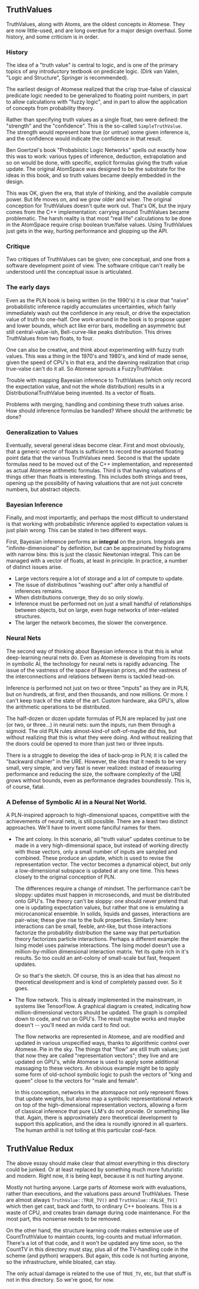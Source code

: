 TruthValues
-----------
TruthValues, along with Atoms, are the oldest concepts in Atomese. They
are now little-used, and are long overdue for a major design overhaul.
Some history, and some criticism is in order.

### History
The idea of a "truth value" is central to logic, and is one of the
primary topics of any introductory textbook on predicate logic.
(Dirk van Valen, "Logic and Structure", Springer is recommended).

The earliest design of Atomese realized that the crisp true-false
of classical predicate logic needed to be generalized to floating
point numbers, in part to allow calculations with "fuzzy logic",
and in part to allow the application of concepts from probability
theory.

Rather than specifying truth values as a single float, two were
defined: the "strength" and the "confidence". This is the so-called
`SimpleTruthValue`. The strength would represent how true (or untrue)
some given inference is, and the confidence would indicate the confidence
in that result.

Ben Goertzel's book "Probabiistic Logic Networks" spells out exactly how
this was to work: various types of inference, deduction, extrapolation
and so on would be done, with specific, explicit formulas giving the
truth value update. The original AtomSpace was designed to be the
substrate for the ideas in this book, and so truth values became deeply
embedded in the design.

This was OK, given the era, that style of thinking, and the available
compute power. But life moves on, and we grow older and wiser. The
original conception for TruthValues doesn't quite work out. That's OK,
but the injury comes from the C++ implementation: carrying around
TruthValues became problematic. The harsh reality is that most "real
life" calculations to be done in the AtomSpace require crisp boolean
true/false values. Using TruthValues just gets in the way, hurting
performance and glopping up the API.

### Critique
Two critiques of TruthValues can be given; one conceptual, and one from
a software development point of view. The software critique can't really
be understood until the conceptual issue is articulated.

### The early days
Even as the PLN book is being written (in the 1990's) it is clear that
"naive" probabilistic inference rapidly accumulates uncertainties, which
fairly immediately wash out the confidence in any result, or drive the
expectation value of truth to one-half. One work-around in the book is
to propose upper and lower bounds, which act like error bars, modelling
an asymmetric but still central-value-ish, Bell-curve-like peaks
distribution. This drives TruthValues from two floats, to four.

One can also be creative, and think about experimenting with fuzzy truth
values. This was a thing in the 1970's and 1980's, and kind of made
sense, given the speed of CPU's in that era, and the dawning realization
that crisp true-valse can't do it all.  So Atomese sprouts a
FuzzyTruthValue.

Trouble with mapping Bayesian inference to TruthValues (which only
record the expectation value, and not the whole distribution) results
in a DistributionalTruthValue being invented. Its a vector of floats.

Problems with merging, handling and combining these truth values arise.
How should inference formulas be handled? Where should the arithmetic be
done?

### Generalization to Values
Eventually, several general ideas become clear. First and most
obviously, that a generic vector of floats is sufficient to record the
assorted floating point data that the various TruthValues need.
Second is that the update formulas need to be moved out of the C++
implementation, and represented as actual Atomese arithmetic formulas.
Third is that having valuations of things other than floats is
interesting. This includes both strings and trees, opening up the
possibility of having valuations that are not just concrete numbers,
but abstract objects.

### Bayesian Inference
Finally, and most importantly, and perhaps the most difficult to
understand is that working with probabilistic inference applied to
expectation values is just plain wrong. This can be stated in two
different ways.

First, Bayesian inference performs an **integral** on the priors.
Integrals are "infinite-dimensional" by definition, but can be
approximated by histograms with narrow bins: this is just the
classic Newtonian integral. This can be managed with a vector of
floats, at least in principle. In practice, a number of distinct
issues arise.

* Large vectors require a lot of storage and a lot of compute to
  update.
* The issue of distributinos "washing out" after only a handful of
  inferences remains.
* When distributions converge, they do so only slowly.
* Inference must be performed not on just a small handful of
  relationships between objects, but on large, even huge networks
  of inter-related structures.
* The larger the network becomes, the slower the convergence.

### Neural Nets
The second way of thinking about Bayesian inference is that this is what
deep-learning neural nets do. Even as Atomese is developing from its
roots in symbolic AI, the technology for neural nets is rapidly
advancing. The issue of the vastness of the space of Bayesian priors,
and the vastness of the interconnections and relations between items is
tackled head-on.

Inference is performed not just on two or three "inputs" as they are in
PLN, but on hundreds, at first, and then thousands, and now millions. Or
more. I can't keep track of the state of the art.  Custom hardware, aka
GPU's, allow the arithmetic operations to be distributed.

The half-dozen or dozen update formulas of PLN are replaced by just one
(or two, or three...) in neural nets: sum the inputs, run them through a
sigmoid. The old PLN rules almost-kind-of soft-of-maybe did this, but
without realizing that this is what they were doing. And without
realizing that the doors could be opened to more than just two or
three inputs.

There is a struggle to develop the idea of back-prop in PLN; it is
called the "backward chainer" in the URE. However, the idea that it
needs to be very small, very simple, and very fast is never realized:
instead of measuring performance and reducing the size, the software
complexity of the URE grows without bounds, even as performance degrades
boundlessly.  This is, of course, fatal.

### A Defense of Symbolic AI in a Neural Net World.
A PLN-inspired approach to high-dimensional spaces, competitive with the
achievements of neural nets, is still possible. There are a least two
distinct approaches. We'll have to invent some fanciful names for them.

* The ant colony. In this scenario, all "truth value" updates continue
  to be made in a very high-dimensional space, but instead of working
  directly with those vectors, only a small number of inputs are sampled
  and combined. These produce an update, which is used to revise the
  representation vector. The vector becomes a dynamical object, but
  only a low-dimensional subspace is updated at any one time.  This
  hews closely to the original conception of PLN.

  The differences require a change of mindset. The performance can't be
  sloppy: updates must happen in microseconds, and must be distributed
  onto GPU's. The theory can't be sloppy: one should never pretend that
  one is updating expectation values, but rather that one is emulating
  a microcanonical ensemble. In solids, liquids and gasses, interactions
  are pair-wise; these give rise to the bulk properties. Similarly here:
  interactions can be small, feeble, ant-like, but those interactions
  factorize the probability distribution the same way that perturbation
  theory factorizes particle interactions.  Perhaps a different example:
  the Ising model uses pairwise interactions. The Ising model doesn't
  use a million-by-million dimensional interaction matrix. Yet its quite
  rich in it's results. So too could an ant-colony of small-scale but
  fast, frequent updates.

  Or so that's the sketch. Of course, this is an idea that has almost no
  theoretical development and is kind of completely passed over. So it
  goes.

* The flow network. This is already implemented in the mainstream, in
  systems like TensorFlow. A graphical diagram is created, indicating
  how million-dimensional vectors should be updated. The graph is compiled
  down to code, and run on GPU's. The result maybe works and maybe
  doesn't -- you'll need an nvida card to find out.

  The flow networks are represented in Atomese, and are modified and
  updated in various unspecified ways, thanks to algorithmic control
  over Atomese. Pie in the sky.  The things that "flow" are still truth
  values; just that now they are called "representation vectors";
  they live and are updated on GPU's, while Atomese is used to apply
  some additional massaging to these vectors. An obvious example
  might be to apply some form of old-school symbolic logic to push the
  vectors of "king and queen" close to the vectors for "male and
  female".

  In this conception, networks in the atomspace not only represent flows
  that update weights, but alsmo map a symbolic representational network
  on top of the high-dimensional representation vectors, allowing a form
  of classical inference that pure LLM's do not provide. Or something
  like that. Again, there is approximately zero theoretical development
  to support this application, and the idea is roundly ignored in all
  quarters. The human anthill is not toiling at this particular
  coal-face.

TruthValue Redux
----------------
The above essay should make clear that almost everything in this
directory could be junked. Or at least replaced by something much more
futuristic and modern. Right now, it is being kept, because it is not
hurting anyone.

Mostly not hurting anyone. Large parts of Atomese work with evaluations,
rather than executions, and the valuations pass around TruthValues.
These are almost always `TruthValue::TRUE_TV()` and
`TruthValue::FALSE_TV()` which then get cast, back and forth, to
ordinary C++ booleans. This is a waste of CPU, and creates brain damage
during code maintenance. For the most part, this nonsense needs to be
removed.

On the other hand, the structure learning code makes extensive use of
CountTruthValue to maintain counts, log-counts and mutual information.
There's a lot of that code, and it won't be updated any time soon, so
the CountTV in this directory must stay, plus all of the TV-handling
code in the scheme (and python) wrappers. But again, this code is not
hurting anyone, so the infrastructure, while bloated, can stay.

The only actual damage is related to the use of `TRUE_TV`, etc, but
that stuff is not in this directory. So we're good, for now.

